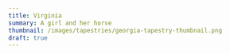 ```yaml
---
title: Virginia
summary: A girl and her horse
thumbnail: /images/tapestries/georgia-tapestry-thumbnail.png
draft: true
---
```

